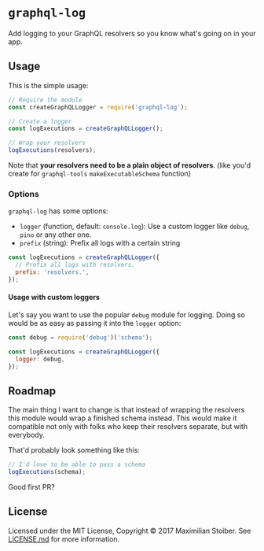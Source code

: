 # `graphql-log`

Add logging to your GraphQL resolvers so you know what's going on in your app.

## Usage

This is the simple usage:

```javascript
// Require the module
const createGraphQLLogger = require('graphql-log');

// Create a logger
const logExecutions = createGraphQLLogger();

// Wrap your resolvers
logExecutions(resolvers);
```

Note that **your resolvers need to be a plain object of resolvers**. (like you'd create for `graphql-tools` `makeExecutableSchema` function)

### Options

`graphql-log` has some options:

- `logger` (function, default: `console.log`): Use a custom logger like `debug`, `pino` or any other one.
- `prefix` (string): Prefix all logs with a certain string

```javascript
const logExecutions = createGraphQLLogger({
  // Prefix all logs with resolvers.
  prefix: 'resolvers.',
});
```

#### Usage with custom loggers

Let's say you want to use the popular `debug` module for logging. Doing so would be as easy as passing it into the `logger` option:

```javascript
const debug = require('debug')('schema');

const logExecutions = createGraphQLLogger({
  logger: debug,
});
```

## Roadmap

The main thing I want to change is that instead of wrapping the resolvers this module would wrap a finished schema instead. This would make it compatible not only with folks who keep their resolvers separate, but with everybody.

That'd probably look something like this:

```javascript
// I'd love to be able to pass a schema
logExecutions(schema);
```

Good first PR?

## License

Licensed under the MIT License, Copyright ©️ 2017 Maximilian Stoiber. See [LICENSE.md](LICENSE.md) for more information.
